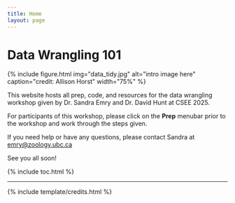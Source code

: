 ```yaml
---
title: Home
layout: page
---
```


# Data Wrangling 101

{% include figure.html img="data_tidy.jpg" alt="intro image here" caption="credit: Allison Horst" width="75%" %}

This website hosts all prep, code, and resources for the data wrangling workshop given by Dr. Sandra Emry and Dr. David Hunt at CSEE 2025. 

For participants of this workshop, please click on the **Prep** menubar prior to the workshop and work through the steps given.  

If you need help or have any questions, please contact Sandra at emry@zoology.ubc.ca  

See you all soon!  

{% include toc.html %}

------

{% include template/credits.html %}
